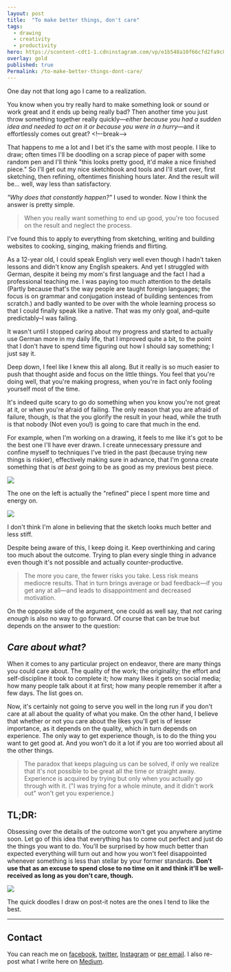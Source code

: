 ```yaml
---
layout: post
title:  "To make better things, don't care"
tags:
  - drawing
  - creativity
  - productivity
hero: https://scontent-cdt1-1.cdninstagram.com/vp/e1b548a10f66cfd2fa9c85972948a840/5C5FC664/t51.2885-15/e35/40360541_163321974551826_8206455874885287610_n.jpg
overlay: gold
published: true
Permalink: /to-make-better-things-dont-care/
---
```


One day not that long ago I came to a realization.

You know when you try really hard to make something look or sound or work great and it ends up being really bad? Then another time you just throw something together really quickly—*either because you had a sudden idea and needed to act on it or because you were in a hurry*—and it effortlessly comes out great? <!–-break-–> 

That happens to me a lot and I bet it's the same with most people. I like to draw; often times I'll be doodling on a scrap piece of paper with some random pen and I'll think "this looks pretty good, it'd make a nice finished piece." So I'll get out my nice sketchbook and tools and I'll start over, first sketching, then refining, oftentimes finishing hours later. And the result will be... well, way less than satisfactory.

*"Why does that constantly happen?"* I used to wonder. Now I think the answer is pretty simple.

> When you really want something to end up good, you're too focused on the result and neglect the process.

I've found this to apply to everything from sketching, writing and building websites to cooking, singing, making friends and flirting. 

As a 12-year old, I could speak English very well even though I hadn't taken lessons and didn't know any English speakers. And yet I struggled with German, despite it being my mom's first language and the fact I had a professional teaching me. I was paying too much attention to the details (Partly because that's the way people are taught foreign languages; the focus is on grammar and conjugation instead of building sentences from scratch.) and badly wanted to be over with the whole learning process so that I could finally speak like a native. That was my only goal, and–quite predictably–I was failing. 

It wasn't until I stopped caring about my progress and started to actually use German more in my daily life, that I improved quite a bit, to the point that I don't have to spend time figuring out how I should say something; I just say it. 

Deep down, I feel like I knew this all along. But it really is so much easier to push that thought aside and focus on the little things. You feel that you're doing well, that you're making progress, when you're in fact only fooling yourself most of the time. 

It's indeed quite scary to go do something when you know you're not great at it, or when you're afraid of failing. The only reason that you are afraid of failure, though, is that the you glorify the result in your head, while the truth is that nobody (Not even you!) is going to care that much in the end. 

For example, when I'm working on a drawing, it feels to me like it's got to be the best one I'll have ever drawn. I create unnecessary pressure and confine myself to techniques I've tried in the past (because trying new things is riskier), effectively making sure in advance, that I'm gonna create something that is *at best* going to be as good as my previous best piece.

![](https://scontent-cdt1-1.cdninstagram.com/vp/5fe5bdf9e8450cbba169a27d0ec94a80/5C41FF31/t51.2885-15/e35/22710678_1692362727462828_2984648180731215872_n.jpg)

The one on the left is actually the "refined" piece I spent more time and energy on.

![](https://scontent-cdt1-1.cdninstagram.com/vp/2febfa0c1ff77246877cd9d75e017155/5C4A5622/t51.2885-15/e35/22709015_1693816470674527_8315685674426564608_n.jpg)

I don't think I'm alone in believing that the sketch looks much better and less stiff.

Despite being aware of this, I keep doing it. Keep overthinking and caring too much about the outcome. Trying to plan every single thing in advance even though it's not possible and actually counter-productive. 

> The more you care, the fewer risks you take. Less risk means mediocre results. That in turn brings average or bad feedback—if you get any at all—and leads to disappointment and decreased motivation.

On the opposite side of the argument, one could as well say, that *not* caring *enough* is also no way to go forward. Of course that can be true but depends on the answer to the question:

## *C**are about what?***

When it comes to any particular project on endeavor, there are many things you could care about. The quality of the work; the originality; the effort and self-discipline it took to complete it; how many likes it gets on social media; how many people talk about it at first; how many people remember it after a few days. The list goes on. 

Now, it's certainly not going to serve you well in the long run if you don't care at all about the quality of what you make. On the other hand, I believe that whether or not you care about the likes you'll get is of lesser importance, as it depends on the quality, which in turn depends on experience. The only way to get experience though, is to do the thing you want to get good at. And you won't do it a lot if you are too worried about all the other things. 

> The paradox that keeps plaguing us can be solved, if only we realize that it's not possible to be great all the time or straight away. Experience is acquired by trying but only when you actually go through with it. ("I was trying for a whole minute, and it didn't work out" won't get you experience.)

## TL;DR:

Obsessing over the details of the outcome won't get you anywhere anytime soon. Let go of this idea that everything has to come out perfect and just do the things you want to do. You'll be surprised by how much better than expected everything will turn out and how you won't feel disappointed whenever something is less than stellar by your former standards. **Don't use that as an excuse to spend close to no time on it and think it'll be well-received as long as you don't care, though.**

![](https://scontent-cdt1-1.cdninstagram.com/vp/e1b548a10f66cfd2fa9c85972948a840/5C5FC664/t51.2885-15/e35/40360541_163321974551826_8206455874885287610_n.jpg)

The quick doodles I draw on post-it notes are the ones I tend to like the best.

---

## Contact

You can reach me on [facebook](https://www.facebook.com/profile.php?id=100009675514405&ref=br_rs), [twitter](https://twitter.com/that__anna), [Instagram](https://www.instagram.com/brechdaslicht/) or [per email](mailto:anna.filou@outlook.com). I also re-post what I write here on [Medium](https://medium.com/@anna.filou).
